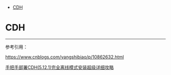 <!-- TOC -->

- [CDH](#cdh)

<!-- /TOC -->

<a id="markdown-cdh" name="cdh"></a>
# CDH

---

参考引用：

https://www.cnblogs.com/yangshibiao/p/10862632.html


[手把手部署CDH(5.12.1)完全离线模式安装超级详细攻略](https://www.jianshu.com/p/f25b81772142)

[](https://cloud.tencent.com/developer/article/1419293)

